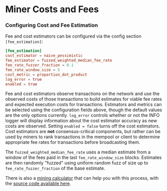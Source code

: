# Miner Costs and Fees

### Configuring Cost and Fee Estimation

Fee and cost estimators can be configured via the config section `[fee_estimation]`:

```toml
[fee_estimation]
cost_estimator = naive_pessimistic
fee_estimator = fuzzed_weighted_median_fee_rate
fee_rate_fuzzer_fraction = 0.1
fee_rate_window_size = 5
cost_metric = proportion_dot_product
log_error = true
enabled = true
```

Fee and cost estimators observe transactions on the network and use the observed costs of those transactions to build estimates for viable fee rates and expected execution costs for transactions. Estimators and metrics can be selected using the configuration fields above, though the default values are the only options currently. `log_error` controls whether or not the INFO logger will display information about the cost estimator accuracy as new costs are observed. Setting `enabled = false` turns off the cost estimators. Cost estimators are **not** consensus-critical components, but rather can be used by miners to rank transactions in the mempool or client to determine appropriate fee rates for transactions before broadcasting them.

The `fuzzed_weighted_median_fee_rate` uses a median estimate from a window of the fees paid in the last `fee_rate_window_size` blocks. Estimates are then randomly "fuzzed" using uniform random fuzz of size up to `fee_rate_fuzzer_fraction` of the base estimate.

There is also a [mining calculator](https://friedger.github.io/mining-calculator/) that can help you with this process, with the [source code available here](https://github.com/friedger/mining-calculator).
